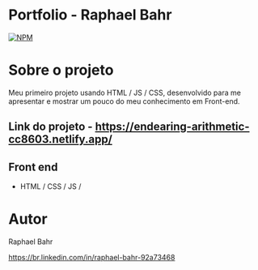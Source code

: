 # Portfolio - Raphael Bahr
[![NPM](https://img.shields.io/npm/l/react)](https://github.com/raphabahr/Portfolio/blob/main/LICENCE) 

# Sobre o projeto
Meu primeiro projeto usando HTML / JS / CSS, desenvolvido para me apresentar e mostrar um pouco do meu conhecimento em Front-end.
 
Link do projeto - https://endearing-arithmetic-cc8603.netlify.app/
-----------------------------

## Front end
- HTML / CSS / JS / 

# Autor
Raphael Bahr

https://br.linkedin.com/in/raphael-bahr-92a73468

